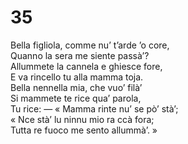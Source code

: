 # 35  
  
Bella figliola, comme nu’ t’arde ’o core,  
Quanno la sera me siente passà’?  
Allummete la cannela e ghiesce fore,  
E va rincello tu alla mamma toja.  
Bella nennella mia, che vuo’ filà’  
Si mammete te rice qua’ parola,  
Tu rice: — « Mamma rinte nu’ se pò’ stà’;  
« Nce stà’ lu ninnu mio ra ccà fora;  
Tutta re fuoco me sento allummà’. »
